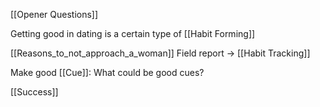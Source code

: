 [[Opener Questions]]

Getting good in dating is a certain type of [[Habit Forming]]

[[Reasons_to_not_approach_a_woman]]
Field report $\to$ [[Habit Tracking]]

Make good [[Cue]]: What could be good cues?

[[Success]]
